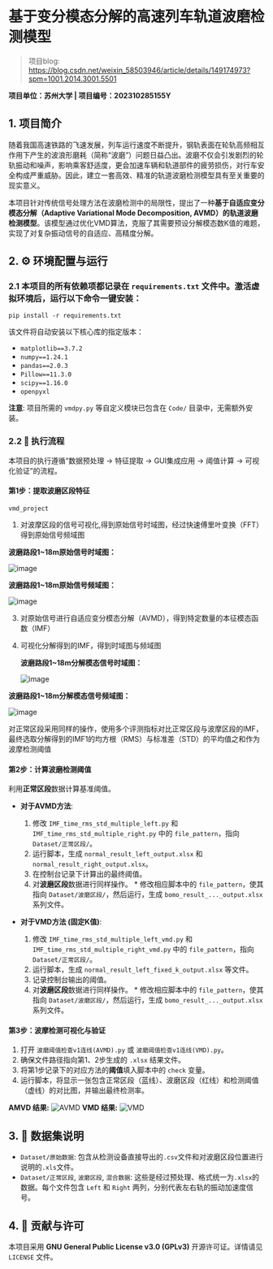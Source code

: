 # 基于变分模态分解的高速列车轨道波磨检测模型

> 项目blog: https://blog.csdn.net/weixin_58503946/article/details/149174973?spm=1001.2014.3001.5501

**项目单位：苏州大学 | 项目编号：202310285155Y**

## 1. 项目简介

随着我国高速铁路的飞速发展，列车运行速度不断提升，钢轨表面在轮轨高频相互作用下产生的波浪形磨耗（简称“波磨”）问题日益凸出。波磨不仅会引发剧烈的轮轨振动和噪声，影响乘客舒适度，更会加速车辆和轨道部件的疲劳损伤，对行车安全构成严重威胁。因此，建立一套高效、精准的轨道波磨检测模型具有至关重要的现实意义。

本项目针对传统信号处理方法在波磨检测中的局限性，提出了一种**基于自适应变分模态分解（Adaptive Variational Mode Decomposition, AVMD）的轨道波磨检测模型**。该模型通过优化VMD算法，克服了其需要预设分解模态数K值的难题，实现了对复杂振动信号的自适应、高精度分解。



## 2. ⚙️ 环境配置与运行

### 2.1  本项目的所有依赖项都记录在 `requirements.txt` 文件中。激活虚拟环境后，运行以下命令一键安装：

```    
pip install -r requirements.txt
```

该文件将自动安装以下核心库的指定版本：
* `matplotlib==3.7.2`
* `numpy==1.24.1`
* `pandas==2.0.3`
* `Pillow==11.3.0`
* `scipy==1.16.0`
* `openpyxl`

**注意**: 项目所需的 `vmdpy.py` 等自定义模块已包含在 `Code/` 目录中，无需额外安装。
    
### 2.2 🚀 执行流程

本项目的执行遵循“数据预处理 -> 特征提取 -> GUI集成应用 -> 阈值计算 -> 可视化验证”的流程。

#### **第1步：提取波磨区段特征**
`vmd_project`
1. 对波摩区段的信号可视化,得到原始信号时域图，经过快速傅里叶变换（FFT）得到原始信号频域图

  **波磨路段1~18m原始信号时域图：**
   
   ![image](https://github.com/user-attachments/assets/fe38c302-3a33-4c3b-9006-c33d941e443f)

   **波磨路段1~18m原始信号频域图：**
   
   ![image](https://github.com/user-attachments/assets/6a6e03c3-1cd2-4dbc-b442-346fda4ea925)
   
3. 对原始信号进行自适应变分模态分解（AVMD），得到特定数量的本征模态函数（IMF）
4. 可视化分解得到的IMF，得到时域图与频域图

   **波磨路段1~18m分解模态信号时域图：**
   
   ![image](https://github.com/user-attachments/assets/cace01be-2cb5-43fb-a709-1cfba4bf11d9)

  **波磨路段1~18m分解模态信号频域图：**
   
   ![image](https://github.com/user-attachments/assets/7d714202-566e-423c-ab97-bc62ad304183)

对正常区段采用同样的操作，使用多个评测指标对比正常区段与波摩区段的IMF，最终选取分解得到的IMF1的均方根（RMS）与标准差（STD）的平均值之和作为波摩检测阈值


#### **第2步：计算波磨检测阈值**

利用**正常区段**数据计算基准阈值。

* **对于AVMD方法**:
    1.  修改 `IMF_time_rms_std_multiple_left.py` 和 `IMF_time_rms_std_multiple_right.py` 中的 `file_pattern`，指向 `Dataset/正常区段/`。
    2.  运行脚本，生成 `normal_result_left_output.xlsx` 和 `normal_result_right_output.xlsx`。
    3.  在控制台记录下计算出的最终阈值。
    4.  对**波磨区段**数据进行同样操作。
       * 修改相应脚本中的 `file_pattern`，使其指向 `Dataset/波磨区段/`，然后运行，生成 `bomo_result_..._output.xlsx` 系列文件。

* **对于VMD方法 (固定K值)**:
    1.  修改 `IMF_time_rms_std_multiple_left_vmd.py` 和 `IMF_time_rms_std_multiple_right_vmd.py` 中的 `file_pattern`，指向 `Dataset/正常区段/`。
    2.  运行脚本，生成 `normal_result_left_fixed_k_output.xlsx` 等文件。
    3.  记录控制台输出的阈值。
    4.  对**波磨区段**数据进行同样操作。
      * 修改相应脚本中的 `file_pattern`，使其指向 `Dataset/波磨区段/`，然后运行，生成 `bomo_result_..._output.xlsx` 系列文件。



#### **第3步：波摩检测可视化与验证**

1.  打开 `波磨阈值检查v1连线(AVMD).py` 或 `波磨阈值检查v1连线(VMD).py`。
2.  确保文件路径指向第1、2步生成的 `.xlsx` 结果文件。
3.  将第1步记录下的对应方法的**阈值**填入脚本中的 `check` 变量。
4.  运行脚本，将显示一张包含正常区段（蓝线）、波磨区段（红线）和检测阈值（虚线）的对比图，并输出最终检测率。

**AMVD 结果:**
![AVMD](https://github.com/user-attachments/assets/1137f60a-6944-4a26-9f14-648f71e58b7e)
**VMD 结果:**
![VMD](https://github.com/user-attachments/assets/d5cae83c-2e43-4506-852a-ff59c6075716)



## 3. 📖 数据集说明

* `Dataset/原始数据`: 包含从检测设备直接导出的`.csv`文件和对波磨区段位置进行说明的`.xls`文件。
* `Dataset/正常区段`, `波磨区段`, `混合数据`: 这些是经过预处理、格式统一为`.xlsx`的数据。每个文件包含 `Left` 和 `Right` 两列，分别代表左右轨的振动加速度信号。

## 4. 🤝 贡献与许可

本项目采用 **GNU General Public License v3.0 (GPLv3)** 开源许可证。详情请见 `LICENSE` 文件。
